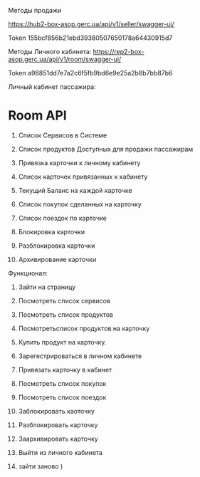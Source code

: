 Методы продажи

https://hub2-box-asop.gerc.ua/api/v1/seller/swagger-ui/

Token 155bcf856b21ebd39380507650178a64430915d7


Методы Личного кабинета:
https://rep2-box-asop.gerc.ua/api/v1/room/swagger-ui/

Token a98851dd7e7a2c6f5fb9bd6e9e25a2b8b7bb87b6


Личный кабинет пассажира:

# Room API
1) Список Сервисов в Системе
2) Список продуктов Доступных для продажи пассажирам

4) Привязка карточки к личному кабинету
5) Список карточек привязанных к кабинету
6) Текущий Баланс на каждой карточке
7) Список покупок сделанных на карточку
8) Список поездок по карточке
9) Блокировка карточки
10) Разблокировка карточки
11) Архивирование карточки

Функционал:

1) Зайти на страницу
2) Посмотреть список сервисов
3) Посмотреть список продуктов
4) Посмотретьсписок продуктов на карточку
5) Купить продукт на карточку.


6) Зарегестрироваться в личном кабинете
7) Привязать карточку в кабинет
8) Посмотреть список покупок
9) Посмотреть список поездок
10) Заблокировать каоточку
11) Разблокировать карточку
12) Заархивировать карточку

13) Выйти из личного кабинета
14) зайти заново )

